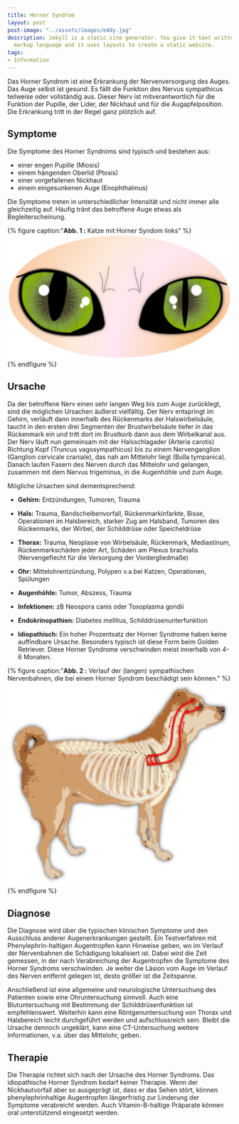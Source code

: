 ```yaml
---
title: Horner Syndrom
layout: post
post-image: "../assets/images/eddy.jpg"
description: Jekyll is a static site generator. You give it text written in your favorite
  markup language and it uses layouts to create a static website.
tags:
- Information
---
```


Das Horner Syndrom ist eine Erkrankung der Nervenversorgung des Auges. Das Auge selbst ist gesund. Es fällt die Funktion des Nervus sympathicus teilweise oder vollständig aus. Dieser Nerv ist mitverantwortlich für die Funktion der Pupille, der Lider, der Nickhaut und für die Augapfelposition. Die Erkrankung tritt in der Regel ganz plötzlich auf.

## Symptome

Die Symptome des Horner Syndroms sind typisch und bestehen aus:

- einer engen Pupille (Miosis)
- einem hängenden Oberlid (Ptosis)
- einer vorgefallenen Nickhaut
- einem eingesunkenen Auge (Enophthalmus)

Die Symptome treten in unterschiedlicher Intensität und nicht immer alle gleichzeitig auf. Häufig tränt das betroffene Auge etwas als Begleiterscheinung.


{% figure caption:"**Abb. 1 :** Katze mit Horner Syndom links" %}
![Dermoid](../assets/images/horner1.png)
{% endfigure %}


## Ursache

Da der betroffene Nerv einen sehr langen Weg bis zum Auge zurücklegt, sind die möglichen Ursachen äußerst vielfältig. Der Nerv entspringt im Gehirn, verläuft dann innerhalb des Rückenmarks  der  Halswirbelsäule, taucht in den ersten drei Segmenten der Brustwirbelsäule tiefer in das Rückenmark ein und tritt dort im Brustkorb dann aus dem Wirbelkanal aus. Der Nerv läuft nun gemeinsam mit der Halsschlagader (Arteria carotis) Richtung Kopf (Truncus vagosympathicus) bis zu einem Nervenganglion (Ganglion cervicale craniale), das nah am Mittelohr liegt (Bulla tympanica). Danach laufen Fasern des Nerven durch das Mittelohr und gelangen, zusammen mit dem Nervus trigeminus, in die Augenhöhle und zum Auge.

Mögliche Ursachen sind dementsprechend:

- **Gehirn:**
  Entzündungen, Tumoren, Trauma

- **Hals:**
  Trauma, Bandscheibenvorfall, Rückenmarkinfarkte, Bisse, Operationen im Halsbereich, starker Zug am Halsband, Tumoren des Rückenmarks, der Wirbel, der Schilddrüse oder Speicheldrüse

- **Thorax:**
  Trauma, Neoplasie von Wirbelsäule, Rückenmark, Mediastinum, Rückenmarkschäden jeder Art, Schäden am Plexus brachialis (Nervengeflecht für die Versorgung der Vordergliedmaße)

- **Ohr:** 
  Mittelohrentzündung, Polypen v.a.bei Katzen, Operationen, Spülungen

- **Augenhöhle:** 
  Tumor, Abszess, Trauma

- **Infektionen:**
  zB Neospora canis oder Toxoplasma gondii

- **Endokrinopathien:**
  Diabetes mellitus, Schilddrüsenunterfunktion

- **Idiopathisch:**
  Ein hoher Prozentsatz der Horner Syndrome haben keine auffindbare Ursache. Besonders typisch ist diese Form beim Golden Retriever. Diese Horner Syndrome verschwinden meist innerhalb von 4-6 Monaten.


{% figure caption:"**Abb. 2 :** Verlauf der (langen) sympathischen Nervenbahnen, die bei einem Horner Syndrom beschädigt sein können." %}
![Dermoid](../assets/images/horner2.png)
{% endfigure %}

## Diagnose

Die Diagnose wird über die typischen klinischen Symptome und den Ausschluss anderer Augenerkrankungen gestellt. Ein Testverfahren mit Phenylephrin-haltigen Augentropfen kann Hinweise geben, wo im Verlauf der Nervenbahnen die Schädigung lokalisiert ist. Dabei wird die Zeit gemessen, in der nach Verabreichung der Augentropfen die Symptome des Horner Syndroms verschwinden. Je weiter die Läsion vom Auge im Verlauf des Nerven  entfernt gelegen ist, desto größer ist die Zeitspanne. 

Anschließend ist eine allgemeine und neurologische Untersuchung des Patienten sowie eine Ohruntersuchung sinnvoll. Auch eine Blutuntersuchung mit Bestimmung der Schilddrüsenfunktion ist empfehlenswert. Weiterhin kann eine Röntgenuntersuchung von Thorax und Halsbereich leicht durchgeführt werden und aufschlussreich sein. Bleibt die Ursache dennoch ungeklärt, kann eine CT-Untersuchung weitere Informationen, v.a. über das Mittelohr, geben. 

## Therapie

Die Therapie richtet sich nach der Ursache des Horner Syndroms. Das idiopathische Horner Syndrom bedarf keiner Therapie. Wenn der Nickhautvorfall aber so ausgeprägt ist, dass er das Sehen stört, können phenylephrinhaltige Augentropfen längerfristig zur Linderung der Symptome verabreicht werden. Auch Vitamin-B-haltige Präparate können oral unterstützend eingesetzt werden. 
 

